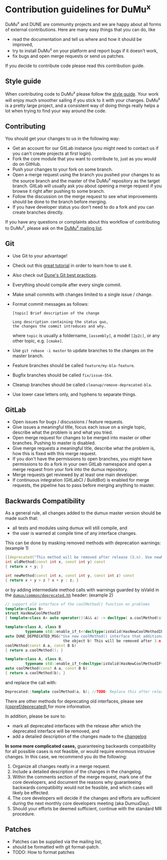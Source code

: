 # Contribution guidelines for DuMu<sup>x</sup>

DuMu<sup>x</sup> and DUNE are community projects and we are happy about all forms of external contributions.
Here are many easy things that you can do, like

* read the documentation and tell us where and how it should be improved,
* try to install DuMu<sup>x</sup> on your platform and report bugs if it doesn’t work,
* fix bugs and open merge requests or send us patches.

If you decide to contribute code please read this contribution guide.

## Style guide
When contributing code to DuMu<sup>x</sup> please follow the [style guide](doc/styleguide.md). Your work will enjoy much smoother sailing if you stick to it with your changes. DuMu<sup>x</sup> is a pretty large project, and a consistent way of doing things really helps a lot when trying to find your way around the code.

## Contributing

You should get your changes to us in the following way:

* Get an account for our GitLab instance (you might need to contact us if you can't create projects at first login).
* Fork the core module that you want to contribute to, just as you would do on GitHub.
* Push your changes to your fork on some branch.
* Open a merge request using the branch you pushed your changes to as the source branch and the master of the DuMu<sup>x</sup> repository
  as the target branch. GitLab will usually ask you about opening a merge request if you browse it right after pushing to some branch.
* Follow the discussion on the merge request to see what improvements should be done to the branch before merging.
* If you have developer status you don't need to do a fork and you can create branches directly.

If you have any questions or complaints about this workflow of contributing to DuMu<sup>x</sup>, please ask on the
[DuMu<sup>x</sup> mailing list](https://listserv.uni-stuttgart.de/mailman/listinfo/dumux).

## Git
* Use Git to your advantage!
* Check out this [great tutorial](https://www.atlassian.com/git/tutorials/setting-up-a-repository) in order to learn how to use it.
* Also check out [Dune's Git best practices](https://www.dune-project.org/doc/guides/git_best_practices/).
* Everything should compile after every single commit.
* Make small commits with changes limited to a single issue / change.
* Format commit messages as follows:

    ```
    [topic] Brief description of the change

    Long description containing the status quo,
    the changes the commit introduces and why.
    ```

    where `topic` is usually a foldername, `[assembly]`, a model `[2p2c]`, or any other topic, e.g. `[cmake]`.

* Use `git rebase -i master` to update branches to the changes on the master branch.
* Feature branches should be called `feature/my-bla-feature`.
* Bugfix branches should be called `fix/issue-554`.
* Cleanup branches should be called `cleanup/remove-deprecated-bla`.
* Use lower case letters only, and hyphens to separate things.

## GitLab
* Open issues for bugs / discussions / feature requests.
* Give issues a meaningful title, focus each issue on a single topic, describe what the problem is and what you tried.
* Open merge request for changes to be merged into master or other branches. Pushing to master is disabled.
* Give merge requests a meaningful title, describe what the problem is, how this is fixed with this merge request.
* If you don't have the permissions to open branches, you might have permissions to do a fork in your own GitLab namespace and open a merge request from your fork into the dumux repository.
* Merge requests get reviewed by at least one main developer.
* If continuous integration (GitLabCI / BuildBot) is enabled for merge requests, the pipeline has to pass before merging anything to master.

## Backwards Compatibility
As a general rule, all changes added to the dumux master version should be made 
such that:
*  all tests and modules using dumux will still compile, and
*  the user is warned at compile time of any interface changes.

This can be done by masking removed methods with deprecation warnings: (example 1)

```c++
[[deprecated("This method will be removed after release (3.n). Use newMethod(x,y,z) instead!")]]
int oldMethod(const int x, const int y) const
{ return x + y; }

int newMethod(const int x, const int y, const int z) const
{ return x + y > z ? x + y : z; }
``` 

or by adding intermediate method calls with warnings guarded by isValid 
in the [`dumux/common/deprecated.hh`](dumux/common/deprecated.hh) header: (example 2)

```c++
// support old interface of the coolMethod() function on problems
template<class B>
struct HasNewCoolMethodIF
{ template<class A> auto operator()(A&& a) -> decltype( a.coolMethod(std::declval<const B>()) ) {} };

template<class A, class B
         typename std::enable_if_t<!decltype(isValid(HasNewCoolMethodIF<B>()).template check<A>())::value, int> = 0>
auto DUNE_DEPRECATED_MSG("Use new coolMethod() interface that additionally receives 
                          the object b! This will be removed after 3.n release")
coolMethod(const A a, const B b)
{ return a.coolMethod(); }

template<class A, class B,
         typename std::enable_if_t<decltype(isValid(HasNewCoolMethodIF<B>()).template check<A>())::value, int> = 0>
auto coolMethod(const A a, const B b)
{ return a.coolMethod(b); }

```
and replace the call with: 

``` c++
Deprecated::template coolMethod(a, b); //TODO: Replace this after release 3.n

```

There are other methods for deprecating old interfaces, please see [ (cppref/deprecated) ](https://en.cppreference.com/w/cpp/language/attributes/deprecated) for more information.

In addition, please be sure to:

*  mark all deprecated interfaces with the release after which the deprecated interface will be removed, and
*  add a detailed description of the changes made to the [changelog](CHANGELOG.md)

**In some more complicated cases,** guaranteeing backwards compatibility for all possible 
cases is not feasible, or would require enormous intrusive changes.  In this case, we recommend you do the following:
1.  Organize all changes neatly in a merge request.
2.  Include a detailed description of the changes in the changelog.
3.  Within the comments section of the merge request, mark one of the core developers,
 and document the reasons why guaranteeing backwards compatibility would not be feasible, and which cases will likely be effected. 
4.  The core developers will decide if the changes and efforts are sufficient during the next monthly core developers meeting (aka DumuxDay). 
5.  Should your efforts be deemed sufficient, continue with the standard MR procedure. 

## Patches

* Patches can be supplied via the mailing list,
* should be formatted with git format-patch.
* TODO: How to format patches
